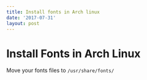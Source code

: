 ```yaml
---
title: Install fonts in Arch linux
date: '2017-07-31'
layout: post
---
```


# Install Fonts in Arch Linux
Move your fonts files to `/usr/share/fonts/`
